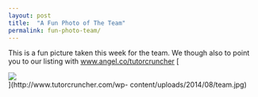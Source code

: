 ```yaml
---
layout: post
title:  "A Fun Photo of The Team"
permalink: fun-photo-team/
---
```

This is a fun picture taken this week for the team. We though also to point
you to our listing with www.angel.co/tutorcruncher [
<div class="img-holder full-width">
   <img src="{{ site.static}}/img/blogs/team-300x225.jpg" alt-text="team"/>
</div> ](http://www.tutorcruncher.com/wp-
content/uploads/2014/08/team.jpg)
